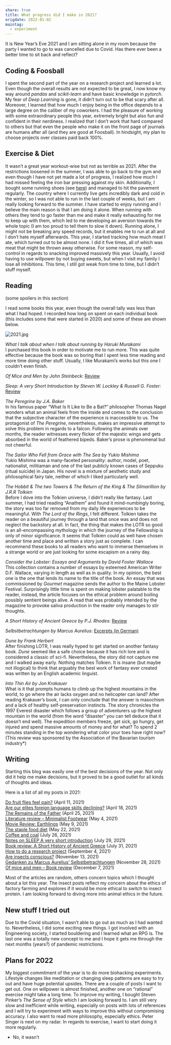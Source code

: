 ```yaml
---
share: true
title: What progress did I make in 2021?
origdate: 2022-01-02
maintag:
  - experiment
---
```

It is New Year’s Eve 2021 and I am sitting alone in my room because the party I wanted to go to was cancelled due to Covid. Has there ever been a better time to sit back and reflect?

## Coding & Foosball

I spent the second part of the year on a research project and learned a lot. Even though the overall results are not expected to be great, I now know my way around _pandas_ and _scikit-learn_ and have basic knowledge in _pytorch_. My fear of _Deep Learning_ is gone, it didn’t turn out to be that scary after all. Moreover, I learned that how much I enjoy being in the office depends to a large degree on the caliber of my coworkers. I had the pleasure of working with some extraordinary people this year, extremely bright but also fun and confident in their nerdiness. I realized that I don’t work that hard compared to others but that even the people who make it on the front page of journals are humans after all (and they are good at Foosball). In hindsight, my plan to choose projects over classes paid back 100%.

## Exercise & Diet

It wasn’t a great year workout-wise but not as terrible as 2021. After the restrictions loosened in the summer, I was able to go back to the gym and even though I have not yet made a lot of progress, I realized how much I had missed feeling the iron bar pressing against my skin. Additionally, I bought some running shoes (see [here](https://nemology.org/2021/05/04/literature-review-minimalist-footwear/)) and managed to hit the pavement regularly. The country where I currently live gets incredibly dark and cold in the winter, so I was not able to run in the last couple of weeks, but I am really looking forward to the summer. I have started to enjoy running and I believe the main reason is that I am doing it alone. When running with others they tend to go faster than me and make it really exhausting for me to keep up with them, which led to me developing an aversion towards the whole topic (I am too proud to tell them to slow it down). Running alone, I might not be breaking any speed records, but it enables me to run at all and I don’t hate myself afterwards. This year, I started tracking how much meat I ate, which turned out to be almost none. I did it five times, all of which was meat that might be thrown away otherwise. For some reason, my self-control in regards to snacking improved massively this year. Usually, I avoid having to use willpower by not buying sweets, but when I visit my family I lose all inhibitions. This time, I still got weak from time to time, but I didn’t stuff myself.

## Reading

(some spoilers in this section)

I read some books this year, even though the overall tally was less than what I had hoped. I recorded how long on spent on each individual book (this includes some that were started in 2020) and some of these are shown below.

![2021.jpg](2021.jpg)

_What I talk about when I talk about running by Haruki Murakami_  
I purchased this book in order to motivate me to run more. This was quite effective because the book was so boring that I spent less time reading and more time doing other stuff. Usually, I like Murakami’s works but this one I couldn’t even finish.

_Of Mice and Men by John Steinbeck:_ [Review](https://nemology.org/2021/12/07/of-mice-and-men-book-review/)

_Sleep: A very Short Introduction by Steven W. Lockley & Russell G. Foster:_ [Review](https://nemology.org/2021/07/29/notes-on-sleep-a-very-short-introduction/)

_The Peregrine by J.A. Baker_  
In his famous paper “What Is It Like to Be a Bat?” philosopher Thomas Nagel wonders what an animal feels from the inside and comes to the conclusion that the subjective character of the experience is inaccessible to us. The protagonist of _The Peregrine_, nevertheless, makes an impressive attempt to solve this problem in regards to a falcon. Following the animals over months, the reader witnesses every flicker of the majestic wings and gets absorbed in the world of feathered bipeds. Baker’s prose is phenomenal but not cheerful.

_The Sailor Who Fell from Grace with The Sea by Yukio Mishima_  
Yukio Mishima was a many-faceted personality: author, model, poet, nationalist, militiaman and one of the last publicly known cases of Seppuku (ritual suicide) in Japan. His novel is a mixture of aesthetic study and philosophical fairy tale, neither of which I liked particularly well.

_The Hobbit & The two Towers & The Return of the King & The Silmarillion by J.R.R Tolkien_  
Before I dove into the Tolkien universe, I didn’t really like fantasy. Last summer, I had tried reading “Anathem” and found it mind-numbingly boring, the story was too far removed from my daily life experiences to be meaningful. With _The Lord of the Rings_, I felt different. Tolkien takes the reader on a beautiful journey through a land that once was and does not neglect the backstory at all. In fact, the thing that makes the LOTR so good is an all-encompassing mythology in which the journey of the Fellowship is only of minor significance. It seems that Tolkien could as well have chosen another time and place and written a story just as complete. I can recommend these books to all readers who want to immerse themselves in a strange world or are just looking for some escapism on a rainy day.

_Consider the Lobster: Essays and Arguments by David Foster Wallace_  
This collection contains a number of essays by esteemed American Writer D.F. Wallace, varying in length as well as in quality. In my opinion, the best one is the one that lends its name to the title of the book. An essay that was commissioned by _Gourmet_ magazine sends the author to the Maine Lobster Festival. Surprisingly little time is spent on making lobster palatable to the reader, instead, the article focuses on the ethical problem around boiling possibly sentient beings alive. A read that was probably intended by the magazine to provoke saliva production in the reader only manages to stir thoughts.

_A Short History of Ancient Greece by P.J. Rhodes:_ [Review](https://nemology.org/2021/07/31/book-review-a-short-history-of-ancient-greece/)

_Selbstbetrachtungen by Marcus Aurelius:_ [Excerpts (in German)](https://nemology.org/2021/11/28/gedanken-zu-marcus-aurelius-selbstbetrachtungen/)

_Dune by Frank Herbert_  
After finishing LOTR, I was really hyped to get started on another fantasy book. _Dune_ seemed like a safe choice because it has rich lore and is considered a classic of sci-fi. Nevertheless, the story did not capture me and I walked away early. Nothing matches Tolkien. It is insane (but maybe not illogical) to think that arguably the best work of fantasy ever created was written by an English academic linguist.

_Into Thin Air by Jon Krakauer_  
What is it that prompts humans to climb up the highest mountains in the world, to go where the air lacks oxygen and no helicopter can land? After reading Krakauer’s book, I can only conclude that the answer is masochism and a lack of healthy self-preservation instincts. The story chronicles the 1997 Everest disaster which follows a group of adventurers up the highest mountain in the world (from the word “disaster” you can tell deduce that it doesn’t end well). The expedition members freeze, get sick, go hungry, get injured and spend massive amounts of money and for what? To spend 2 minutes standing in the top wondering what color your toes have right now? (This review was sponsored by the Association of the Bavarian tourism industry*)

## Writing

Starting this blog was easily one of the best decisions of the year. Not only did it help me make decisions, but it proved to be a good outlet for all kinds of thoughts and ideas.

Here is a list of all my posts in 2021:

[Do fruit flies feel pain?](https://nemology.org/2021/04/11/do-fruit-flies-feel-pain/) (April 11, 2021)  
[Are our elites foreign language skills declining?](https://nemology.org/2021/04/18/are-our-elites-foreign-language-skills-declining/) (April 18, 2021)  
[The Remains of the Father](https://nemology.org/2021/04/25/the-remains-of-the-father/) (April 25, 2021)  
[Literature review – Minimalist Footwear](https://nemology.org/2021/05/04/literature-review-minimalist-footwear/) (May 4, 2021)  
[Movie Review: Earthlings](https://nemology.org/2021/05/09/movie-review-earthlings/) (May 9, 2021)  
[The staple food diet](https://nemology.org/2021/05/22/the-staple-food-diet/) (May 22, 2021)  
[Coffee and coal](https://nemology.org/2021/07/26/coffee-and-coal/) (July 26, 2021)  
[Notes on SLEEP A very short introduction](https://nemology.org/2021/07/29/notes-on-sleep-a-very-short-introduction/) (July 29, 2021)  
[Book review: A Short History of Ancient Greece](https://nemology.org/2021/07/31/book-review-a-short-history-of-ancient-greece/) (July 31, 2021)  
[How to do a research project](https://nemology.org/2021/09/04/how-to-do-a-research-project/) (September 4, 2021)  
[Are insects conscious?](https://nemology.org/2021/11/13/are-insects-conscious/) (November 13, 2021)  
[Gedanken zu Marcus Aurelius’ Selbstbetrachtungen](https://nemology.org/2021/11/28/gedanken-zu-marcus-aurelius-selbstbetrachtungen/) (November 28, 2021)  
[Of mice and men – Book review](https://nemology.org/2021/12/07/of-mice-and-men-book-review/) (December 7, 2021)

Most of the articles are random, others concern topics which I thought about a lot this year. The insect posts reflect my concern about the ethics of factory farming and explores if it would be more ethical to switch to insect protein. I am looking forward to diving more into animal ethics in the future.

## New stuff I tried out

Due to the Covid situation, I wasn’t able to go out as much as I had wanted to. Nevertheless, I did some exciting new things. I got involved with an Engineering society, I started bouldering and I learned what an RPG is. The last one was a totally new concept to me and I hope it gets me through the next months (years?) of pandemic restrictions.

## Plans for 2022

My biggest commitment of the year is to do more biohacking experiments. Lifestyle changes like meditation or changing sleep patterns are easy to try out and have huge potential upsides. There are a couple of posts I want to get out. One on willpower is almost finished, another one on “rational” exercise might take a long time. To improve my writing, I bought Steven Pinker’s _The Sense of Style_ which I am looking forward to. I am still very slow and inefficient while writing, especially on posts with lots of references and I will try to experiment with ways to improve this without compromising accuracy. I also want to read more philosophy, especially ethics. Peter Singer is next on my radar. In regards to exercise, I want to start doing it more regularly.

* No, it wasn’t